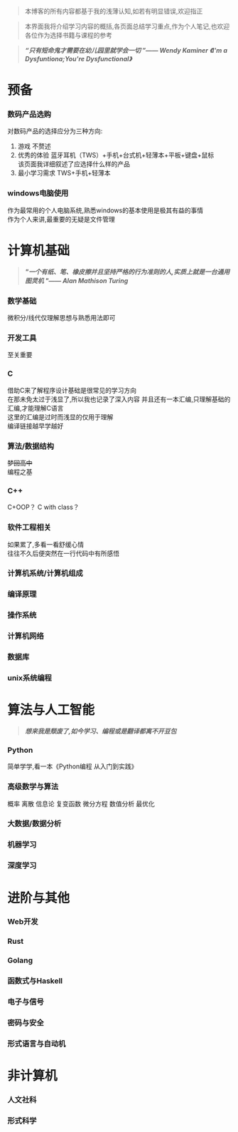 >本博客的所有内容都基于我的浅薄认知,如若有明显错误,欢迎指正 

>本界面我将介绍学习内容的概括,各页面总结学习重点,作为个人笔记,也欢迎各位作为选择书籍与课程的参考

>___“只有短命鬼才需要在幼儿园里就学会一切 ”—— Wendy Kaminer 《I'm a Dysfuntiona;You're Dysfunctional》___

# 预备

### 数码产品选购

对数码产品的选择应分为三种方向:  
1. 游戏 不赘述  
2. 优秀的体验 蓝牙耳机（TWS）+手机+台式机+轻薄本+平板+键盘+鼠标  
该页面我详细叙述了应选择什么样的产品  
3. 最小学习需求 TWS+手机+轻薄本    

###  windows电脑使用

作为最常用的个人电脑系统,熟悉windows的基本使用是极其有益的事情  
作为个人来讲,最重要的无疑是文件管理

# 计算机基础

>___"一个有纸、笔、橡皮擦并且坚持严格的行为准则的人,实质上就是一台通用图灵机 "—— Alan Mathison Turing___

### 数学基础

微积分/线代仅理解思想与熟悉用法即可

### 开发工具

至关重要

### C

借助C来了解程序设计基础是很常见的学习方向  
在那未免太过于浅显了,所以我也记录了深入内容
并且还有一本汇编,只理解基础的汇编,才能理解C语言    
这里的汇编是过时而浅显的仅用于理解  
编译链接越早学越好

### 算法/数据结构

~~梦回高中~~   
编程之基


### C++

C+OOP？  C with class？  

### 软件工程相关

如果累了,多看一看舒缓心情  
往往不久后便突然在一行代码中有所感悟

### 计算机系统/计算机组成

### 编译原理

### 操作系统

### 计算机网络

### 数据库

### unix系统编程

# 算法与人工智能

>***想来我是颓废了,如今学习、编程或是翻译都离不开豆包***

### Python

简单学学,看一本《Python编程 从入门到实践》

### 高级数学与算法
概率 离散
信息论 复变函数 微分方程 数值分析 最优化

### 大数据/数据分析

### 机器学习

### 深度学习

# 进阶与其他

### Web开发

### Rust

### Golang

### 函数式与Haskell

### 电子与信号

### 密码与安全

### 形式语言与自动机


# 非计算机

### 人文社科



### 形式科学